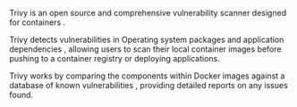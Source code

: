 

Trivy is an open source and comprehensive vulnerability scanner designed for containers . 

Trivy detects vulnerabilities in Operating system packages and application dependencies , allowing users to scan their local container images before pushing to a container registry or deploying applications. 

Trivy works by comparing the components within Docker images against a database of known vulnerabilities , providing detailed reports on any issues found. 